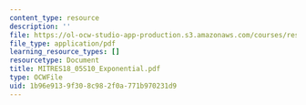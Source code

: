 ```yaml
---
content_type: resource
description: ''
file: https://ol-ocw-studio-app-production.s3.amazonaws.com/courses/res-18-005-highlights-of-calculus-spring-2010/1b96e9139f308c982f0a771b970231d9_MITRES18_05S10_Exponential.pdf
file_type: application/pdf
learning_resource_types: []
resourcetype: Document
title: MITRES18_05S10_Exponential.pdf
type: OCWFile
uid: 1b96e913-9f30-8c98-2f0a-771b970231d9
---
```

